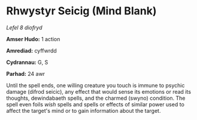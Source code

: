 # Rhwystyr Seicig (Mind Blank)

*Lefel 8 diofryd*

**Amser Hudo:** 1 action

**Amrediad:** cyffwrdd

**Cydrannau:** G, S

**Parhad:** 24 awr

Until the spell ends, one willing creature you touch is immune to psychic damage (difrod seicic), any effect that would sense its emotions or read its thoughts, dewindabaeth spells, and the charmed (swyno) condition. The spell even foils *wish* spells and spells or effects of similar power used to affect the target's mind or to gain information about the target.